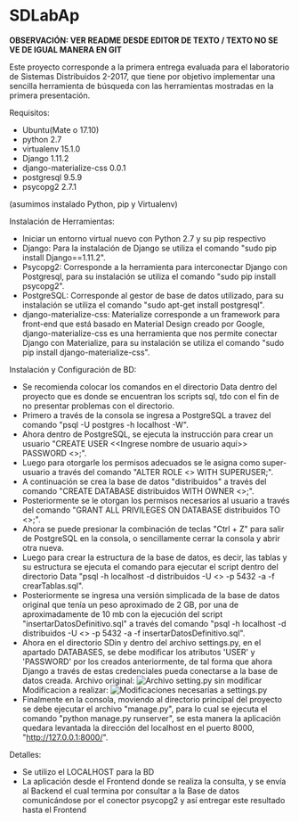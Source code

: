 # SDLabAp
**OBSERVACIÓN: VER README DESDE EDITOR DE TEXTO / TEXTO NO SE VE DE IGUAL MANERA EN GIT**

Este proyecto corresponde a la primera entrega evaluada para el laboratorio de Sistemas Distribuidos 2-2017, que tiene por objetivo implementar una sencilla herramienta
de búsqueda con las herramientas mostradas en la primera presentación.

Requisitos:
- Ubuntu(Mate o 17.10)
- python 2.7
- virtualenv 15.1.0
- Django 1.11.2
- django-materialize-css 0.0.1
- postgresql 9.5.9
- psycopg2 2.7.1

(asumimos instalado Python, pip y Virtualenv)

Instalación de Herramientas:
- Iniciar un entorno virtual nuevo con Python 2.7 y su pip respectivo
- Django: Para la instalación de Django se utiliza el comando "sudo pip install Django==1.11.2".
- Psycopg2: Corresponde a la herramienta para interconectar Django con Postgresql, para su instalación se utiliza el comando "sudo pip install psycopg2".
- PostgreSQL: Corresponde al gestor de base de datos utilizado, para su instalación se utiliza el comando "sudo apt-get install postgresql".
- django-materialize-css: Materialize corresponde a un framework para front-end que está basado en Material Design creado por Google, django-materialize-css
  es una herramienta que nos permite conectar Django con Materialize, para su instalación se utiliza el comando "sudo pip install django-materialize-css".

Instalación y Configuración de BD:
- Se recomienda colocar los comandos en el directorio Data dentro del proyecto que es donde se encuentran los scripts sql, tdo con el fin de no presentar problemas con el directorio.
- Primero a través de la consola se ingresa a PostgreSQL a travez del comando "psql -U postgres -h localhost -W".
- Ahora dentro de PostgreSQL, se ejecuta la instrucción para crear un usuario "CREATE USER <<Ingrese nombre de usuario aquí>> PASSWORD <<Ingrese su pass>>;".
- Luego para otorgarle los permisos adecuados se le asigna como super-usuario a través del comando "ALTER ROLE <<Ingrese nombre de usuario>> WITH SUPERUSER;".
- A continuación se crea la base de datos "distribuidos" a través del comando "CREATE DATABASE distribuidos WITH OWNER <<Ingrese nombre de usuario>>;".
- Posteriormente se le otorgan los permisos necesarios al usuario a través del comando "GRANT ALL PRIVILEGES ON DATABASE distribuidos TO <<Ingrese nombre de usuario>>;".
- Ahora se puede presionar la combinación de teclas "Ctrl + Z" para salir de PostgreSQL en la consola, o sencillamente cerrar la consola y abrir otra nueva.
- Luego para crear la estructura de la base de datos, es decir, las tablas y su estructura se ejecuta el comando para ejecutar el script dentro del directorio Data
  "psql -h localhost -d distribuidos -U <<USUARIO DE SU BD>> -p 5432 -a -f crearTablas.sql".
- Posteriormente se ingresa una versión simplicada de la base de datos original que tenía un peso aproximado de 2 GB, por una de aproximadamente de 10 mb con la
  ejecución del script "insertarDatosDefinitivo.sql" a través del comando "psql -h localhost -d distribuidos -U <<USUARIO DE SU BD>> -p 5432 -a -f insertarDatosDefinitivo.sql".
- Ahora en el directorio SDin y dentro del archivo settings.py, en el apartado DATABASES, se debe modificar los atributos 'USER' y 'PASSWORD' por los creados anteriormente, de tal forma
  que ahora Django a través de estas credenciales pueda conectarse a la base de datos creada.
  Archivo original:
  ![Archivo setting.py sin modificar](https://user-images.githubusercontent.com/22055735/32140838-ab69ec06-bc4d-11e7-8081-92587d4af3a0.PNG)
  Modificacion a realizar:
  ![Modificaciones necesarias a settings.py](https://user-images.githubusercontent.com/22055735/32140837-ab4aa03a-bc4d-11e7-90ca-1dbde997c5a7.PNG)
- Finalmente en la consola, moviendo al directorio principal del proyecto se debe ejecutar el archivo "manage.py", para lo cual se ejecuta el comando "python manage.py runserver", se esta
  manera la aplicación quedara levantada la dirección del localhost en el puerto 8000, "http://127.0.0.1:8000/".

Detalles:
* Se utilizo el LOCALHOST para la BD
* La aplicación desde el Frontend donde se realiza la consulta, y se envía al Backend el cual termina por consultar a la Base de datos
comunicándose por el conector psycopg2 y así entregar este resultado hasta el Frontend

